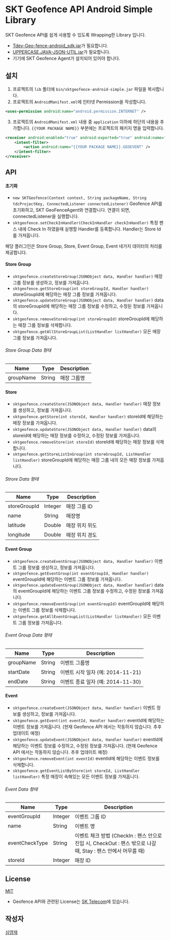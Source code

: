 # SKT Geofence API Android Simple Library
SKT Geofence API를 쉽게 사용할 수 있도록 Wrapping한 Library 입니다.
* [Tdev-Geo-fence-android_sdk.jar](https://developers.sktelecom.com/content/tapi/Geo-fence/)가 필요합니다.
* [UPPERCASE.JAVA-JSON-UTIL.jar](https://github.com/Hanul/UPPERCASE.JAVA-JSON-UTIL)가 필요합니다.
* 기기에 SKT Geofence Agent가 설치되어 있어야 합니다.

## 설치
1. 프로젝트의 `lib` 폴더에 `bin/sktgeofence-android-simple.jar` 파일을 복사합니다.
2. 프로젝트의 `AndroidManifest.xml`에 인터넷 Permission을 작성합니다.
```XML
<uses-permission android:name="android.permission.INTERNET" />
```
3. 프로젝트의 `AndroidManifest.xml` 내용 중 `application` 이하에 하단의 내용을 추가합니다. `{{YOUR PACKAGE NAME}}` 부분에는 프로젝트의 패키지 명을 입력합니다.
```XML
<receiver android:enabled="true" android:exported="true" android:name="com.btncafe.cordova.sktgeofence.SKTGeofenceServiceReceiver">
	<intent-filter>
    	<action android:name="{{YOUR PACKAGE NAME}}.GEOEVENT" />
    </intent-filter>
</receiver>
```

## API
#### 초기화
* `new SKTGeofence(Context context, String packageName, String tdcProjectKey, ConnectedListener connectedListener)` Geofence API를 초기화하고, SKT GeoFenceAgent와 연결합니다. 연결이 되면, connectedListener을 실행합니다.
* `sktgeofence.setCheckInHandler(CheckInHandler checkInHandler)` 특정 펜스 내에 Check In 하였을때 실행할 Handler를 등록합니다. Handler는 Store Id를 가져옵니다.

해당 플러그인은 Store Group, Store, Event Group, Event 네가지 데이터의 처리를 제공합니다.
#### Store Group
* `sktgeofence.createStoreGroup(JSONObject data, Handler handler)` 매장 그룹 정보를 생성하고, 정보를 가져옵니다.
* `sktgeofence.getStoreGroup(int storeGroupId, Handler handler)` storeGroupId에 해당하는 매장 그룹 정보를 가져옵니다.
* `sktgeofence.updateStoreGroup(JSONObject data, Handler handler)` data의 storeGroupId에 해당하는 매장 그룹 정보를 수정하고, 수정된 정보를 가져옵니다.
* `sktgeofence.removeStoreGroup(int storeGroupId)` storeGroupId에 해당하는 매장 그룹 정보를 삭제합니다.
* `sktgeofence.getAllStoreGroupList(ListHandler listHandler)` 모든 매장 그룹 정보를 가져옵니다.

###### Store Group Data 형태
| Name      | Type   | Description |
|-----------|--------|-------------|
| groupName | String | 매장 그룹명   |

#### Store
* `sktgeofence.createStore(JSONObject data, Handler handler)` 매장 정보를 생성하고, 정보를 가져옵니다.
* `sktgeofence.getStore(int storeId, Handler handler)` storeId에 해당하는 매장 정보를 가져옵니다.
* `sktgeofence.updateStore(JSONObject data, Handler handler)` data의 storeId에 해당하는 매장 정보를 수정하고, 수정된 정보를 가져옵니다.
* `sktgeofence.removeStore(int storeId)` storeId에 해당하는 매장 정보를 삭제합니다.
* `sktgeofence.getStoreListInGroup(int storeGroupId, ListHandler listHandler)` storeGroupId에 해당하는 매장 그룹 내의 모든 매장 정보를 가져옵니다.

###### Strore Data 형태
| Name         | Type    | Description  |
|--------------|---------|--------------|
| storeGroupId | Integer | 매장 그룹 ID  |
| name         | String  | 매장명        |
| latitude     | Double  | 매장 위치 위도 |
| longitude    | Double  | 매장 위치 경도 |

#### Event Group
* `sktgeofence.createEventGroup(JSONObject data, Handler handler)` 이벤트 그룹 정보를 생성하고, 정보를 가져옵니다.
* `sktgeofence.getEventGroup(int eventGroupId, Handler handler)` eventGroupId에 해당하는 이벤트 그룹 정보를 가져옵니다.
* `sktgeofence.updateEventGroup(JSONObject data, Handler handler)` data의 eventGroupId에 해당하는 이벤트 그룹 정보를 수정하고, 수정된 정보를 가져옵니다.
* `sktgeofence.removeEventGroup(int eventGroupId)` eventGroupId에 해당하는 이벤트 그룹 정보를 삭제합니다.
* `sktgeofence.getAllEventGroupList(ListHandler listHandler)` 모든 이벤트 그룹 정보를 가져옵니다.

###### Event Group Data 형태
| Name      | Type   | Description |
|-----------|--------|-------------|
| groupName | String | 이벤트 그룹명   |
| startDate | String | 이벤트 시작 일자 (예: 2014-11-21)   |
| endDate   | String | 이벤트 종료 일자 (예: 2014-11-30) |

#### Event
* `sktgeofence.createEvent(JSONObject data, Handler handler)` 이벤트 정보를 생성하고, 정보를 가져옵니다.
* `sktgeofence.getEvent(int eventId, Handler handler)` eventId에 해당하는 이벤트 정보를 가져옵니다. (현재 Geofence API 에서는 작동하지 않습니다. 추후 업데이트 예정)
* `sktgeofence.updateEvent(JSONObject data, Handler handler)` eventId에 해당하는 이벤트 정보를 수정하고, 수정된 정보를 가져옵니다. (현재 Geofence API 에서는 작동하지 않습니다. 추후 업데이트 예정)
* `sktgeofence.removeEvent(int eventId)` eventId에 해당하는 이벤트 정보를 삭제합니다.
* `sktgeofence.getEventListByStore(int storeId, ListHandler listHandler)` 특정 매장이 속해있는 모든 이벤트 정보를 가져옵니다.

###### Event Data 형태
| Name           | Type    | Description  |
|----------------|---------|--------------|
| eventGroupId   | Integer | 이벤트 그룹 ID  |
| name           | String  | 이벤트 명        |
| eventCheckType | String  | 이벤트 체크 방법 (CheckIn : 팬스 안으로 진입 시, CheckOut : 팬스 밖으로 나갈 때, Stay : 팬스 안에서 머무를 때) |
| storeId        | Integer | 매장 ID        |

## License
[MIT](LICENSE)
* Geofence API와 관련된 License는 [SK Telecom](http://www.sktelecom.com)에 있습니다.

## 작성자
[심영재](https://github.com/Hanul)
